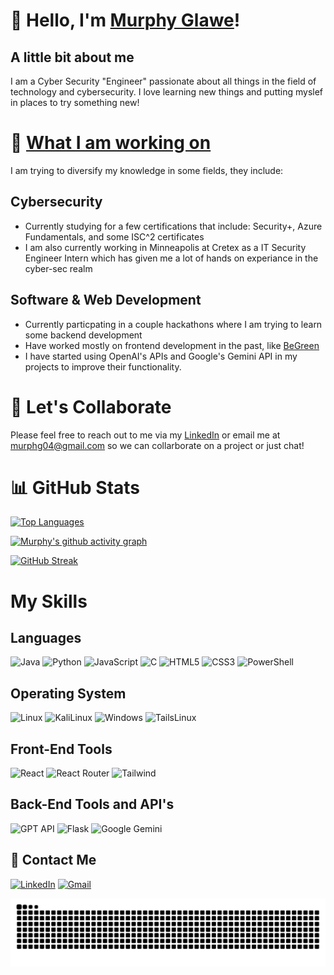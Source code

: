 # 👋 Hello, I'm [Murphy Glawe](https://www.murphyglawe.com)!
## A little bit about me
I am a Cyber Security "Engineer" passionate about all things in the field of technology and cybersecurity. I love learning new things and putting myslef in places to try something new!

# 👀 [What I am working on](https://github.com/lawofthedmz?tab=repositories)
I am trying to diversify my knowledge in some fields, they include:
## Cybersecurity 
- Currently studying for a few certifications that include: Security+, Azure Fundamentals, and some ISC^2 certificates
- I am also currently working in Minneapolis at Cretex as a IT Security Engineer Intern which has given me a lot of hands on experiance in the cyber-sec realm 
  

## Software & Web Development
- Currently particpating in a couple hackathons where I am trying to learn some backend development
- Have worked mostly on frontend development in the past, like [BeGreen](https://github.com/GavinRich02/BeGreen)
- I have started using OpenAI's APIs and Google's Gemini API in my projects to improve their functionality.

# 👬 Let's Collaborate
Please feel free to reach out to me via my [LinkedIn](https://linkedin.com/in/murphy-glawe/) or email me at [murphg04@gmail.com](mailto:murphg04@gmail.com) so we can collarborate on a project or just chat!


# 📊 GitHub Stats
[![Top Languages](https://github-readme-stats.vercel.app/api/top-langs/?username=lawofthedmz&layout=donut&theme=dark)](https://github.com/lawofthedmz/github-readme-stats)

[![Murphy's github activity graph](https://github-readme-activity-graph.vercel.app/graph?username=lawofthedmz&theme=xcode)](https://github.com/lawofthedmz)

[![GitHub Streak](https://streak-stats.demolab.com/?user=lawofthedmz&theme=dark)](https://git.io/streak-stats)

#  My Skills
## Languages
![Java](https://img.shields.io/badge/java-%23ED8B00.svg?style=for-the-badge&logo=openjdk&logoColor=white)
![Python](https://img.shields.io/badge/python-3670A0?style=for-the-badge&logo=python&logoColor=ffdd54)
![JavaScript](https://img.shields.io/badge/javascript-%23323330.svg?style=for-the-badge&logo=javascript&logoColor=%23F7DF1E)
![C](https://img.shields.io/badge/c-%2300599C.svg?style=for-the-badge&logo=c&logoColor=white)
![HTML5](https://img.shields.io/badge/html5-%23E34F26.svg?style=for-the-badge&logo=html5&logoColor=white)
![CSS3](https://img.shields.io/badge/css3-%231572B6.svg?style=for-the-badge&logo=css3&logoColor=white)
![PowerShell](https://img.shields.io/badge/POWERSHELL-blue?style=for-the-badge&logo=powershell&logoColor=white)


## Operating System
![Linux](https://img.shields.io/badge/Linux-FCC624?style=for-the-badge&logo=linux&logoColor=black)
![KaliLinux](https://img.shields.io/badge/kalilinux-purple?style=for-the-badge&logo=kalilinux&logoColor=white)
![Windows](https://img.shields.io/badge/Windows-0078D6?style=for-the-badge&logo=windows&logoColor=white)
![TailsLinux](https://img.shields.io/badge/tails-yellow?style=for-the-badge&logo=tails&logoColor=black)

## Front-End Tools
![React](https://img.shields.io/badge/react-61DAFB?style=for-the-badge&logo=React&logoColor=white)
![React Router](https://img.shields.io/badge/React_Router-CA4245?style=for-the-badge&logo=reactrouter&logoColor=%23F7DF1E)
![Tailwind](https://img.shields.io/badge/Tailwind-white?style=for-the-badge&logo=tailwindcss&logoColor=61DAFB)


## Back-End Tools and API's
![GPT API](https://img.shields.io/badge/GPT_API-412991?style=for-the-badge&logo=openai&logoColor=white)
![Flask](https://img.shields.io/badge/Flask-black.svg?style=for-the-badge&logo=flask&logoColor=tan)
![Google Gemini](https://img.shields.io/badge/Google_Gemini-8E75B2?style=for-the-badge&logo=googlegemini&logoColor=white)


## 💬 Contact Me
[![LinkedIn](https://img.shields.io/badge/linkedin-%230077B5.svg?style=for-the-badge&logo=linkedin&logoColor=white)](https://linkedin.com/in/murphy-glawe)
[![Gmail](https://img.shields.io/badge/Gmail-D14836?style=for-the-badge&logo=gmail&logoColor=white)](mailto:murphg04@gmail.com)

![Snake animation](https://github.com/lawofthedmz/lawofthedmz/blob/output/github-contribution-grid-snake.svg)

